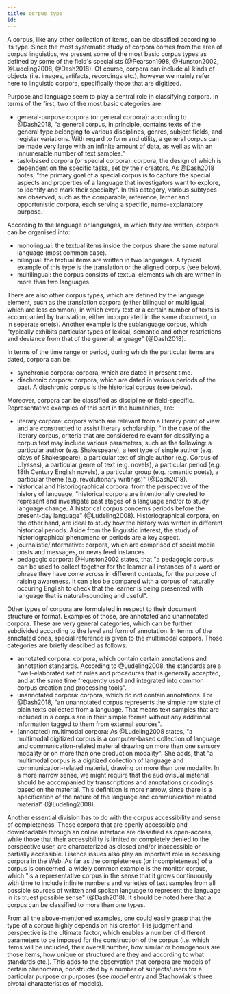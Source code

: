 ```yaml
---
title: corpus type
id: 
---
```


A corpus, like any other collection of items, can be classified according to its type. Since the most systematic study of corpora comes from the area of corpus linguistics, we present some of the most basic corpus types as defined by some of the field's specialists (@Pearson1998, @Hunston2002, @Ludeling2008, @Dash2018). Of course, corpora can include all kinds of objects (i.e. images, artifacts, recordings etc.), however we mainly refer here to linguistic corpora, specifically those that are digitized. 

Purpose and language seem to play a central role in classifying corpora. In terms of the first, two of the most basic categories are: 

- general-purpose corpora (or general corpora): according to @Dash2018, "a general corpus, in principle, contains texts of the general type belonging to various disciplines, genres, subject fields, and register variations. With regard to form and utility, a general corpus can be made very large with an infinite amount of data, as well as with an innumerable number of text samples."
- task-based corpora (or special corpora): corpora, the design of which is dependent on the specific tasks, set by their creators. As @Dash2018 notes, "the primary goal of a special corpus is to capture the special aspects and properties of a language that investigators want to explore, to identify and mark their specialty". In this category, various subtypes are observed, such as the comparable, reference, lerner and opportunistic corpora, each serving a specific, name-explanatory purpose. 

According to the language or languages, in which they are written, corpora can be organised into:

- monolingual: the textual items inside the corpus share the same natural language (most common case).
- bilingual: the textual items are written in two languages. A typical example of this type is the translation or the aligned corpus (see below).
- multilingual: the corpus consists of textual elements which are written in more than two languages. 

There are also other corpus types, which are defined by the language element, such as the translation corpora (either bilingual or multiligual, which are less common), in which every text or a certain number of texts is accompanied by translation, either incorporated in the same document, or in seperate one(s). Another example is the sublanguage corpus, which "typically exhibits particular types of lexical, semantic and other restrictions and deviance from that of the general language" (@Dash2018).

In terms of the time range or period, during which the particular items are dated, corpora can be:

- synchronic corpora: corpora, which are dated in present time. 
- diachronic corpora: corpora, which are dated in various periods of the past. A diachronic corpus is the historical corpus (see below).

 Moreover, corpora can be classified as discipline or field-specific. Representative examples of this sort in the humanities, are:
 
 - literary corpora: corpora which are relevant from a literary point of view and are constructed to assist literary scholarship. "In the case of the literary corpus, criteria that are considered relevant for classifying a corpus text may include various parameters, such as the following: a particular author (e.g. Shakespeare), a text type of single author (e.g. plays of Shakespeare), a particular text of single author (e.g. Corpus of Ulysses), a particular genre of text (e.g. novels), a particular period (e.g. 18th Century English novels), a particular group (e.g. romantic poets), a particular theme (e.g. revolutionary writings)" (@Dash2018).
 - historical and historiographical corpora: from the perspective of the history of language, "historical corpora are intentionally created to represent and investigate past stages of a language and/or to study language change. A historical corpus concerns periods before the present-day language" (@Ludeling2008). Historiographical corpora, on the other hand, are ideal to study how the history was written in different historical periods. Aside from the linguistic interest, the study of historiographical phenomena or periods are a key aspect.
 - journalistic/informative: corpora, which are comprised of social media posts and messages, or news feed instances.
 - pedagogic corpora: @Hunston2002 states, that "a pedagogic corpus can be used to collect together for the learner all instances of a word or phrase they have come across in different contexts, for the purpose of raising awareness. It can also be compared with a corpus of naturally occuring English to check that the learner is being presented with language that is natural-sounding and useful".
 
 Other types of corpora are formulated in respect to their document structure or format. Examples of those, are annotated and unannotated corpora. These are very general categories, which can be further subdivided according to the level and form of annotation. In terms of the annotated ones, special reference is given to the multimodal corpora. Those categories are briefly descibed as follows:
 
- annotated corpora: corpora, which contain certain annotations and annotation standards. According to @Ludeling2008, the standards are a "well-elaborated set of rules and procedures that is generally accepted, and at the same time frequently used and integrated into common corpus creation and processing tools". 
- unannotated corpora: corpora, which do not contain annotations. For @Dash2018, "an unannotated corpus represents the simple raw state of plain texts collected from a language. That means text samples that are included in a corpus are in their simple format without any additional information tagged to them from external sources".
- (annotated) multimodal corpora: As @Ludeling2008 states, "a multimodal digitized corpus is a computer-based collection of language and communication-related material drawing on more than one sensory modality or on more than one production modality". She adds, that "a multimodal corpus is a digitized collection of language and communication-related material, drawing on more than one modality. In a more narrow sense, we might require that the audiovisual material should be accompanied by transcriptions and annotations or codings based on the material. This definition is more narrow, since there is a specification of the nature of the language and communication related material" (@Ludeling2008).
 
 Another essential division has to do with the corpus accessibility and sense of completeness. Those corpora that are openly accessible and downloadable through an online interface are classified as open-access, while those that their accessibility is limited or completely denied to the perspective user, are characterized as closed and/or inaccessible or partially accessible. Lisence issues also play an important role in accessing corpora in the Web. As far as the completeness (or incompleteness) of a corpus is concerned, a widely common example is the monitor corpus, which "is a representative corpus in the sense that it grows continuously with time to include infinite numbers and varieties of text samples from all possible sources of written and spoken language to represent the language in its truest possible sense" (@Dash2018). It should be noted here that a corpus can be classified to more than one types.
 
 From all the above-mentioned examples, one could easily grasp that the type of a corpus highly depends on his creator. His judgment and perspective is the ultimate factor, which enables a number of different parameters to be imposed for the construction of the corpus  (i.e. which items will be included, their overall number, how similar or homogenous are those items, how unique or structured are they and according to what standards etc.). This adds to the observation that corpora are models of certain phenomena, constructed by a number of subjects/users for a particular purpose or purposes (see _model_ entry and Stachowiak's three pivotal characteristics of models).
 



